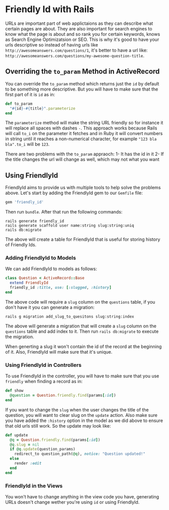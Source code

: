 # Friendly Id with Rails
URLs are important part of web applictaions as they can describe what certain pages are about. They are also important for search engines to know what the page is about and so rank you for certain keywords, knows as Search Engine Optimizatsion or SEO. This is why it's good to have your urls descriptive so instead of having urls like `http://awesomeanswers.com/questions/1`, it's better to have a url like: `http://awesomeanswers.com/questions/my-awesome-question-title`.

## Overriding the `to_param` Method in ActiveRecord
You can override the `to_param` method which returns just the `id` by default to be something more descriptive. But you will have to make sure that the first part of it is `id` as in:
```ruby
def to_param
  "#{id}-#{title}".parameterize
end
```
The `parameterize` method will make the string URL friendly so for instance it will replace all spaces with dashes `-`. This approach works because Rails will call `to_i` on the parameter it fetches and in Ruby it will convert numbers in string until it reaches a non-numerical character, for example `"123 bla bla".to_i` will be `123`.

There are two problems with the `to_param` appraoch:
1- It has the id in it
2- If the title changes the url will change as well, which may not what you want

## Using FriendlyId
FriendlyId aims to provide us with multiple tools to help solve the problems above. Let's start by adding the FriendlyId gem to our `Gemfile` file:
```ruby
gem 'friendly_id'
```
Then run `bundle`. After that run the following commands:
```
rails generate friendly_id
rails generate scaffold user name:string slug:string:uniq
rails db:migrate
```
The above will create a table for FriendlyId that is useful for storing history of Friendly Ids.

### Adding FriendlyId to Models
We can add FriendlyId to models as follows:
```ruby
class Question < ActiveRecord::Base
  extend FriendlyId
  friendly_id :title, use: [:slugged, :history]
end
```
The above code will require a `slug` column on the `questions` table, if you don't have it you can generate a migration:
```
rails g migration add_slug_to_quesitons slug:string:index
```
The above will generate a migration that will create a `slug` column on the `questions` table and add index to it. Then run `rails db:migrate` to execute the migration.

When generting a slug it won't contain the id of the record at the beginning of it. Also, FriendlyId will make sure that it's unique.

### Using FriendlyId in Controllers
To use FriendlyId in the controller, you will have to make sure that you use `friendly` when finding a record as in:
```ruby
def show
  @question = Question.friendly.find(params[:id])
end
```
If you want to change the `slug` when the user changes the title of the question, you will want to clear slug on the `update` action. Also make sure you have added the `:history` option in the model as we did above to ensure that old urls still work. So the update may look like:
```ruby
def update
  @q = Question.friendly.find(params[:id])
  @q.slug = nil
  if @q.update(question_params)
    redirect_to question_path(@q), notice: "Question updated!"
  else
    render :edit
  end
end
```

### FriendlyId in the Views
You won't have to change anything in the view code you have, generating URLs doesn't change wether you're using `id` or using FriendlyId.